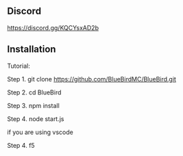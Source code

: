## Discord
https://discord.gg/KQCYsxAD2b

## Installation
Tutorial:

Step 1. git clone https://github.com/BlueBirdMC/BlueBird.git

Step 2. cd BlueBird

Step 3. npm install

Step 4. node start.js

if you are using vscode

Step 4. f5
